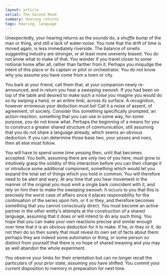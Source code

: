 ```yaml
---
layout: article
serial: The Second Room
summary: hearing returns
tags: hearing, language
---
```


Unexpectedly, your hearing returns as the sounds do, a _shuffle bump_ of the man or thing, and still a lack of water-noise.  You note that the drift of time is moved again, is less immediately riverside. The balance of smells suggesting industry are stronger, or at least more unevenly biased. You do not know what to make of that. You wonder if you travel closer to some notional home after all, rather than farther from it. Perhaps you misjudge the intent of this place or its captain or pilot or orchestrator. You do not know why you assume you have come from a town or city. 

You bark at your friend, call them that, at your companion newly re-announced, and in return you hear a _sweeping swoosh_.  If you had been on top of the table and desired to make such a noise you imagine you would do so by swiping a hand, or an entire limb, across its surface. A recognition, however erroneous your deduction must be! Call it a noise of assent, of agreement, of society.  Consider this something specifically prompted, an action-reaction, something that you can use in some way, for some purpose, you do not know what.  Perhaps the beginning of a means for you to construct a greater shared structure of communication, still assuming that you do not share a language already, which seems an obvious deduction. If you can determine those base two, your _yesses_ and _noes_, then all else must follow.

You will have to spend some time yessing then, until that becomes accepted. You both, assuming there are only two of you here, must grow to intuitively grasp the solidity of this interaction before you can then change it or introduce some additional component, something which would let you expand the total set of things which you hold in common. You will therefore need to be alert and wary. At any time that you hear movement in the manner of the original you must emit a single bark coincident with it, and rely on him then to make the _sweeping swoosh_. It occurs to you that this is precisely the worst case of affairs since it places responsibility for the continuation of the series upon him, or it or they, and therefore becomes something that you cannot consciously direct. You must become an active partner in the _other_ entity's attempts at the construction of a shared language, assuming that it does or will intend to do any such thing.  You hope that you can make your own reactions precise and similar enough over time that it is an obvious deduction for it to make.  If he, or they or it, do not then do so then surely that must reveal its own set of facts about them: perhaps they are indeed some automaton or thing, or some person so distinct from yourself that there is no hope of shared meaning and you may as well abandon the whole experiment.

You observe your limbs for their orientation but can no longer recall the particulars of your prior state, assuming you have shifted. You commit your current disposition to memory in preparation for next time.

